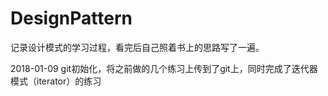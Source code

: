 # DesignPattern
记录设计模式的学习过程，看完后自己照着书上的思路写了一遍。

2018-01-09
git初始化，将之前做的几个练习上传到了git上，同时完成了迭代器模式（iterator）的练习
